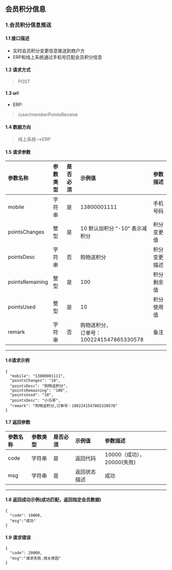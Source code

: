## 会员积分信息
### 1.会员积分信息推送
#### 1.1 接口描述
* 实时会员积分变更信息推送到商户方
* ERP和线上系统通过手机号匹配会员积分信息
#### 1.2 请求方式
> POST
#### 1.3 url
* ERP:
> /user/memberPointsReceive
#### 1.4 数据方向
> 线上系统-->ERP
#### 1.5 请求参数
| 参数名称 | 参数类型 | 是否必须 | 示例值 | 参数描述  |
| :---         |     :---      |     :--- | :--- | :--- |
| mobile   | 字符串     | 是    | 13800001111    | 手机号码 |
| pointsChanges   | 整型     | 是    | 10  默认加积分 "-10" 表示减积分  | 积分变更值 |
| pointsDesc   | 字符串     | 否    | 购物送积分    | 积分变更描述 |
| pointsRemaining   | 整型     | 是    | 100    | 积分剩余值 |
| pointsUsed   | 整型     | 是    | 10    | 积分使用值 |
| remark   | 字符串     | 否    | 购物送积分，<br>订单号：1002241547865330578    | 备注 |
--------------------- 
#### 1.6请求示例
```
{
  "mobile": "13800001111",
  "pointsChanges": "10",
  "pointsDesc": "购物送积分",
  "pointsRemaining": "100",
  "pointsUsed": "10",
  "pointsDesc": "小马哥",
  "remark": "购物送积分,订单号：1002241547865330578"
}
```
#### 1.7 返回参数
| 参数名称 | 参数类型 | 是否必须 | 示例值 | 参数描述  |
| :---         |     :---      |     :--- | :--- | :--- |
| code   | 字符串     | 是    | 返回代码    | 10000（成功），20000(失败) |
| msg   | 字符串     | 是    | 返回状态描述    | 成功 |
--------------------- 
#### 1.8 返回成功示例(成功匹配，返回指定会员数据)
```
{
  "code": 10000,
  "msg":"成功"
}
```
#### 1.9 请求错误
```
{
  "code": 20000,
  "msg":"请求失败,相关原因"
}
```

